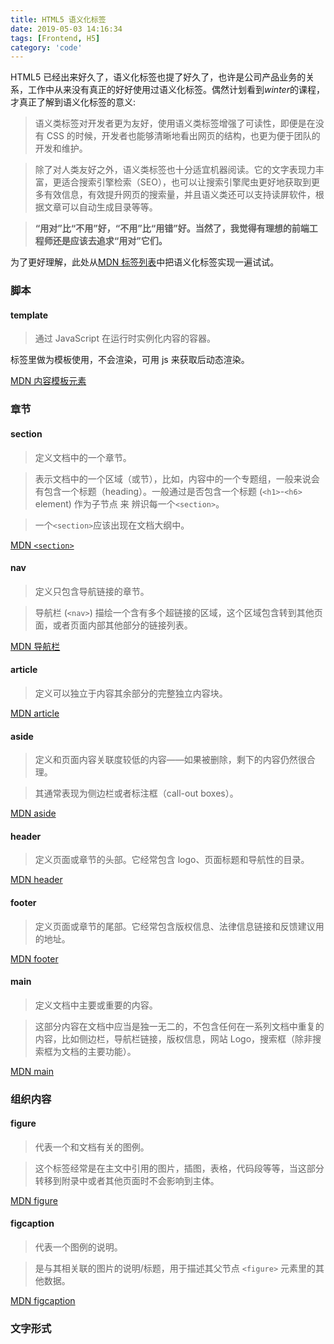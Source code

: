 ```yaml
---
title: HTML5 语义化标签
date: 2019-05-03 14:16:34
tags: [Frontend, H5]
category: 'code'
---
```


HTML5 已经出来好久了，语义化标签也提了好久了，也许是公司产品业务的关系，工作中从来没有真正的好好使用过语义化标签。偶然计划看到*winter*的课程，才真正了解到语义化标签的意义:

> 语义类标签对开发者更为友好，使用语义类标签增强了可读性，即便是在没有 CSS 的时候，开发者也能够清晰地看出网页的结构，也更为便于团队的开发和维护。

> 除了对人类友好之外，语义类标签也十分适宜机器阅读。它的文字表现力丰富，更适合搜索引擎检索（SEO），也可以让搜索引擎爬虫更好地获取到更多有效信息，有效提升网页的搜索量，并且语义类还可以支持读屏软件，根据文章可以自动生成目录等等。

> **“用对”比“不用”好，“不用”比“用错”好。当然了，我觉得有理想的前端工程师还是应该去追求“用对”它们。**

为了更好理解，此处从[MDN 标签列表](https://developer.mozilla.org/zh-CN/docs/Web/Guide/HTML/HTML5/HTML5_element_list)中把语义化标签实现一遍试试。

### 脚本

#### template

> 通过 JavaScript 在运行时实例化内容的容器。

标签里做为模板使用，不会渲染，可用 js 来获取后动态渲染。

[MDN 内容模板元素](https://developer.mozilla.org/zh-CN/docs/Web/HTML/Element/template)

### 章节

#### section

> 定义文档中的一个章节。

> 表示文档中的一个区域（或节），比如，内容中的一个专题组，一般来说会有包含一个标题（heading）。一般通过是否包含一个标题 (`<h1>`-`<h6>` element) 作为子节点 来 辨识每一个`<section>`。

> 一个`<section>`应该出现在文档大纲中。

[MDN `<section>`](https://developer.mozilla.org/zh-CN/docs/Web/HTML/Element/section)

#### nav

> 定义只包含导航链接的章节。

> 导航栏 (`<nav>`) 描绘一个含有多个超链接的区域，这个区域包含转到其他页面，或者页面内部其他部分的链接列表。

[MDN 导航栏](https://developer.mozilla.org/zh-CN/docs/Web/HTML/Element/nav)

#### article

> 定义可以独立于内容其余部分的完整独立内容块。

[MDN article](https://developer.mozilla.org/zh-CN/docs/Web/HTML/Element/article)

#### aside

> 定义和页面内容关联度较低的内容——如果被删除，剩下的内容仍然很合理。

> 其通常表现为侧边栏或者标注框（call-out boxes）。

[MDN aside](https://developer.mozilla.org/zh-CN/docs/Web/HTML/Element/aside)

#### header

> 定义页面或章节的头部。它经常包含 logo、页面标题和导航性的目录。

[MDN header](https://developer.mozilla.org/zh-CN/docs/Web/HTML/Element/header)

#### footer

> 定义页面或章节的尾部。它经常包含版权信息、法律信息链接和反馈建议用的地址。

[MDN footer](https://developer.mozilla.org/zh-CN/docs/Web/HTML/Element/footer)

#### main

> 定义文档中主要或重要的内容。

> 这部分内容在文档中应当是独一无二的，不包含任何在一系列文档中重复的内容，比如侧边栏，导航栏链接，版权信息，网站 Logo，搜索框（除非搜索框为文档的主要功能）。

[MDN main](https://developer.mozilla.org/zh-CN/docs/Web/HTML/Element/main)

### 组织内容

#### figure

> 代表一个和文档有关的图例。

> 这个标签经常是在主文中引用的图片，插图，表格，代码段等等，当这部分转移到附录中或者其他页面时不会影响到主体。

[MDN figure](https://developer.mozilla.org/zh-CN/docs/Web/HTML/Element/figure)

#### figcaption

> 代表一个图例的说明。

> 是与其相关联的图片的说明/标题，用于描述其父节点 `<figure>` 元素里的其他数据。

[MDN figcaption](https://developer.mozilla.org/zh-CN/docs/Web/HTML/Element/figcaption)

### 文字形式
